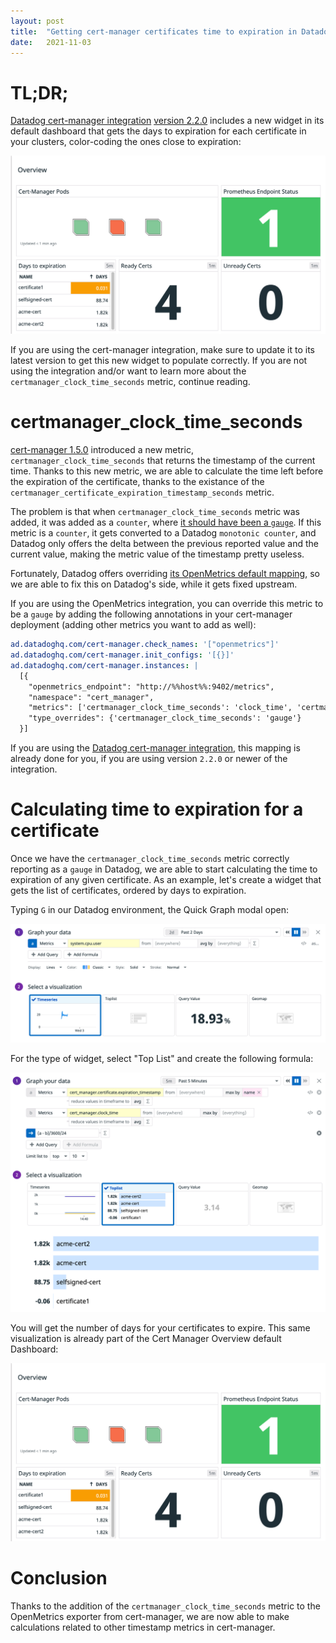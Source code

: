 ```yaml
---
layout:	post
title:	"Getting cert-manager certificates time to expiration in Datadog"
date:	2021-11-03
---
```


# TL;DR;

[Datadog cert-manager integration](https://github.com/DataDog/integrations-extras/tree/master/cert_manager) [version 2.2.0](https://github.com/DataDog/integrations-extras/releases/tag/cert_manager-2.2.0) includes a new widget in its default dashboard that gets the days to expiration for each certificate in your clusters, color-coding the ones close to expiration:

![Screenshot of the new expiration widget](/img/cert_expiration.png)

If you are using the cert-manager integration, make sure to update it to its latest version to get this new widget to populate correctly. If you are not using the integration and/or want to learn more about the `certmanager_clock_time_seconds` metric, continue reading.

# certmanager_clock_time_seconds

[cert-manager 1.5.0](https://github.com/jetstack/cert-manager/releases/tag/v1.5.0) introduced a new metric, `certmanager_clock_time_seconds` that returns the timestamp of the current time. Thanks to this new metric, we are able to calculate the time left before the expiration of the certificate, thanks to the existance of the `certmanager_certificate_expiration_timestamp_seconds` metric.

The problem is that when `certmanager_clock_time_seconds` metric was added, it was added as a `counter`, where [it should have been a `gauge`](https://github.com/jetstack/cert-manager/issues/4560). If this metric is a `counter`, it gets converted to a Datadog `monotonic counter`, and Datadog only offers the delta between the previous reported value and the current value, making the metric value of the timestamp pretty useless.

Fortunately, Datadog offers overriding [its OpenMetrics default mapping](https://docs.datadoghq.com/integrations/guide/prometheus-metrics/#how-prometheusopenmetrics-metrics-map-to-datadog-metrics), so we are able to fix this on Datadog's side, while it gets fixed upstream.

If you are using the OpenMetrics integration, you can override this metric to be a `gauge` by adding the following annotations in your cert-manager deployment (adding other metrics you want to add as well):

```yaml
ad.datadoghq.com/cert-manager.check_names: '["openmetrics"]'
ad.datadoghq.com/cert-manager.init_configs: '[{}]'
ad.datadoghq.com/cert-manager.instances: |
  [{
    "openmetrics_endpoint": "http://%%host%%:9402/metrics",
    "namespace": "cert_manager",
    "metrics": ['certmanager_clock_time_seconds': 'clock_time', 'certmanager_certificate_expiration_timestamp_seconds': 'certificate.expiration_timestamp'],
    "type_overrides": {'certmanager_clock_time_seconds': 'gauge'}
  }]
```

If you are using the [Datadog cert-manager integration](https://github.com/DataDog/integrations-extras/tree/master/cert_manager), this mapping is already done for you, if you are using version `2.2.0` or newer of the integration.

# Calculating time to expiration for a certificate

Once we have the `certmanager_clock_time_seconds` metric correctly reporting as a `gauge` in Datadog, we are able to start calculating the time to expiration of any given certificate. As an example, let's create a widget that gets the list of certificates, ordered by days to expiration.

Typing `G` in our Datadog environment, the Quick Graph modal open:

![Screenshot of the new expiration widget](/img/quick_graph.png)

For the type of widget, select "Top List" and create the following formula:

![Screenshot of the new expiration widget](/img/days_to_expiration.png)

You will get the number of days for your certificates to expire. This same visualization is already part of the Cert Manager Overview default Dashboard:

![Screenshot of the new expiration widget](/img/cert_expiration.png)

# Conclusion

Thanks to the addition of the `certmanager_clock_time_seconds` metric to the OpenMetrics exporter from cert-manager, we are now able to make calculations related to other timestamp metrics in cert-manager.